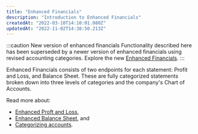 ```yaml
---
title: "Enhanced Financials"
description: "Introduction to Enhanced Financials"
createdAt: "2022-03-10T14:10:01.080Z"
updatedAt: "2022-11-02T14:38:50.213Z"
---
```


:::caution New version of enhanced financials
Functionality described here has been superseded by a newer version of enhanced financials using revised accounting categories. Explore the new [Enhanced Financials](/assess/enhanced-financials/overview).
:::

Enhanced Financials consists of two endpoints for each statement: Profit and Loss, and Balance Sheet. These are fully categorized statements broken down into three levels of categories and the company's Chart of Accounts.

Read more about: 

- [Enhanced Proft and Loss](/assess/enhanced-financials/legacy/profit-and-loss),
- [Enhanced Balance Sheet](/assess/enhanced-financials/legacy/balance-sheet), and
- [Categorizing accounts](/assess/categories/api-categorization-of-accounts).
